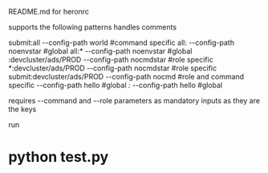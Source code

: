 README.md for heronrc

supports the following patterns
handles comments



submit:all --config-path world                   #command specific
all: --config-path noenvstar                     #global
all:* --config-path noenvstar                    #global    
:devcluster/ads/PROD --config-path nocmdstar     #role specific
*:devcluster/ads/PROD --config-path nocmdstar    #role specific
submit:devcluster/ads/PROD --config-path nocmd   #role and command specific
--config-path hello   #global
*:* --config-path hello   #global

requires 
--command and --role parameters as mandatory inputs as they are the keys


run
# python test.py
